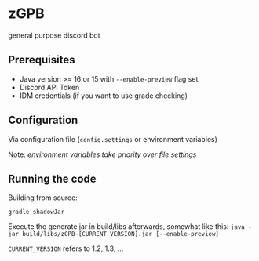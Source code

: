 # zGPB
general purpose discord bot

## Prerequisites
* Java version >= 16 or 15 with `--enable-preview` flag set
* Discord API Token
* IDM credentials (if you want to use grade checking)

## Configuration
Via configuration file (`config.settings` or environment variables)

Note: *environment variables take priority over file settings*

## Running the code

Building from source:
```
gradle shadowJar
```
Execute the generate jar in build/libs afterwards, somewhat like this:
`java -jar build/libs/zGPB-[CURRENT_VERSION].jar [--enable-preview]`

`CURRENT_VERSION` refers to 1.2, 1.3, ...

